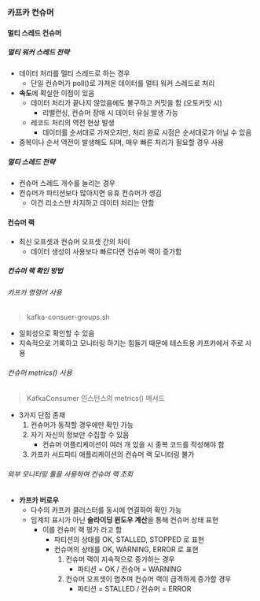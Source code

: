 ### 카프카 컨슈머
#### 멀티 스레드 컨슈머
##### 멀티 워커 스레드 전략
- 데이터 처리를 멀티 스레드로 하는 경우
	- 단일 컨슈머가 poll()로 가져온 데이터를 멀티 워커 스레드로 처리
- **속도**에 확실한 이점이 있음
	- 데이터 처리가 끝나지 않았음에도 불구하고 커밋을 함 (오토커밋 시)
		- 리밸런싱, 컨슈머 장애 시 데이터 유실 발생 가능
	- 레코드 처리의 역전 현상 발생
		- 데이터를 순서대로 가져오지만, 처리 완료 시점은 순서대로가 아닐 수 있음
- 중복이나 순서 역전이 발생해도 되며, 매우 빠른 처리가 필요할 경우 사용
##### 멀티 스레드 전략
- 컨슈머 스레드 개수를 늘리는 경우
- 컨슈머가 파티션보다 많아지면 유휴 컨슈머가 생김
	- 이건 리소스만 차지하고 데이터 처리는 안함
#### 컨슈머 랙
- 최신 오프셋과 컨슈머 오프셋 간의 차이
	- 데이터 생성이 사용보다 빠르다면 컨슈머 랙이 증가함
##### 컨슈머 랙 확인 방법
###### 카프카 명령어 사용
>kafka-consuer-groups.sh
- 일회성으로 확인할 수 있음
- 지속적으로 기록하고 모니터링 하기는 힘들기 때문에 테스트용 카프카에서 주로 사용
###### 컨슈머 metrics() 사용
> KafkaConsumer 인스턴스의 metrics() 메서드
- 3가지 단점 존재
	1. 컨슈머가 동작할 경우에만 확인 가능
	2. 자기 자신의 정보만 수집할 수 있음
		- 컨슈머 어플리케이션이 여러 개 있을 시 중복 코드를 작성해야 함
	3. 카프카 서드파티 애플리케이션의 컨슈머 랙 모니터링 불가
###### 외부 모니터링 툴을 사용하여 컨슈머 랙 조회
- **카프카 버로우**
	- 다수의 카프카 클러스터를 동시에 연결하여 확인 가능
	- 임계치 표시가 아닌 **슬라이딩 윈도우 계산**을 통해 컨슈머 상태 표현
		- 이를 컨슈머 랙 평가 라고 함
			- 파티션의 상태를 OK, STALLED, STOPPED 로 표현
			- 컨슈머의 상태를 OK, WARNING, ERROR 로 표현
				1. 컨슈머 랙이 지속적으로 증가하는 경우
					- 파티션 = OK / 컨슈머 = WARNING
				2. 컨슈머 오프셋이 멈추며 컨슈머 랙이 급격하게 증가할 경우
					- 파티션 = STALLED / 컨슈머 = ERROR

